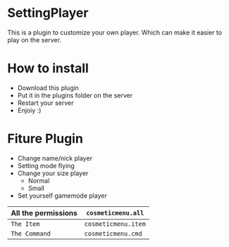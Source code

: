 # SettingPlayer
This is a plugin to customize your own player. Which can make it easier to play on the server.

# How to install
- Download this plugin
- Put it in the plugins folder on the server
- Restart your server
- Enjoiy :)

# Fiture Plugin
- Change name/nick player
- Setting mode flying
- Change your size player
  - Normal
  - Small
- Set yourself gamemode player

| All the permissions | `cosmeticmenu.all` |  
| --- | --- |
| `The Item` | `cosmeticmenu.item` |  
| `The Command` | `cosmeticmenu.cmd` | 
